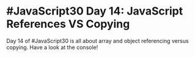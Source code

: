 # #JavaScript30 Day 14: JavaScript References VS Copying

Day 14 of #JavaScript30 is all about array and object referencing versus copying. Have a look at the console!